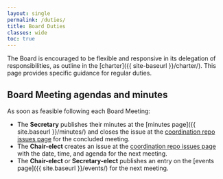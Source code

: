 ```yaml
---
layout: single
permalink: /duties/
title: Board Duties
classes: wide
toc: true
---
```


The Board is encouraged to be flexible and responsive in its delegation of responsibilities, as outline in the [charter]({{ site-baseurl }}/charter/). This page provides specific guidance for regular duties.

## Board Meeting agendas and minutes

As soon as feasible following each Board Meeting:

* The **Secretary** publishes their minutes at the [minutes page]({{ site.baseurl }}/minutes/) and closes the issue at the [coordination repo issues page](https://github.com/UF-Carpentry/Coordination/issues) for the concluded meeting.
* The **Chair-elect** creates an issue at the [coordination repo issues page](https://github.com/UF-Carpentry/Coordination/issues) with the date, time, and agenda for the next meeting.
* The **Chair-elect** or **Secretary-elect** publishes an entry on the [events page]({{ site.baseurl }}/events/) for the next meeting.
